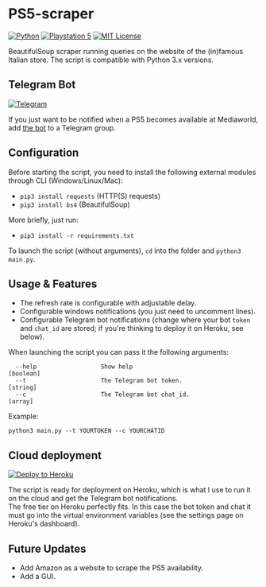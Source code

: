 # PS5-scraper

[![Python](https://img.shields.io/badge/python-3670A0?style=for-the-badge&logo=python&logoColor=ffdd54)](https://www.python.org/)
[![Playstation 5](https://img.shields.io/badge/Playstation%205-003791?style=for-the-badge&logo=playstation-5&logoColor=white)](https://www.playstation.com/en-us/ps5/)
[![MIT License](https://img.shields.io/github/license/drew458/ps5-scraper?style=for-the-badge)](https://opensource.org/licenses/MIT)

BeautifulSoup scraper running queries on the website of the (in)famous Italian store.
The script is compatible with Python 3.x versions.

## Telegram Bot

[![Telegram](https://img.shields.io/badge/Telegram-2CA5E0?style=for-the-badge&logo=telegram&logoColor=white)](https://t.me/PS5scrapermw_bot)

If you just want to be notified when a PS5 becomes available at Mediaworld, add [the bot](https://t.me/PS5scrapermw_bot) to a Telegram group.

## Configuration
Before starting the script, you need to install the following external modules through CLI (Windows/Linux/Mac):
* `pip3 install requests` (HTTP(S) requests)
* `pip3 install bs4` (BeautifulSoup)

More briefly, just run:
* `pip3 install -r requirements.txt`

To launch the script (without arguments), `cd` into the folder and `python3 main.py`.

## Usage & Features

* The refresh rate is configurable with adjustable delay.  
* Configurable windows notifications (you just need to uncomment lines).  
* Configurable Telegram bot notifications (change where your bot `token` and `chat_id` are stored; if you're thinking to deploy it on Heroku, see below).

When launching the script you can pass it the following arguments:
```
  --help                  Show help                                                               [boolean]
  --t                     The Telegram bot token.                                                 [string]
  --c                     The Telegram bot chat_id.                                               [array]
```

Example:
```
python3 main.py --t YOURTOKEN --c YOURCHATID
```


## Cloud deployment

[![Deploy to Heroku](https://www.herokucdn.com/deploy/button.svg)](https://heroku.com/deploy)

The script is ready for deployment on Heroku, which is what I use to run it on the cloud and get the Telegram bot notifications.  
The free tier on Heroku perfectly fits. In this case the bot token and chat it must go into the virtual environment variables (see the settings page on Heroku's dashboard).

## Future Updates
* Add Amazon as a website to scrape the PS5 availability.
* Add a GUI.
